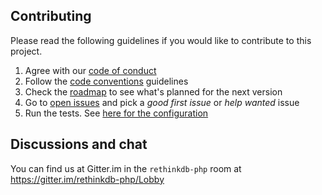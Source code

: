 ## Contributing

Please read the following guidelines if you would like to contribute to this project.

1. Agree with our [code of conduct](code_of_conduct.md)
2. Follow the [code conventions](code_conventions.md) guidelines
3. Check the [roadmap](roadmap.md) to see what's planned for the next version
4. Go to [open issues](https://github.com/tbolier/php-rethink-ql/issues) and pick a _good first issue_ or _help wanted_ issue
5. Run the tests. See [here for the configuration](tests.md)

## Discussions and chat

You can find us at Gitter.im in the `rethinkdb-php` room at https://gitter.im/rethinkdb-php/Lobby
